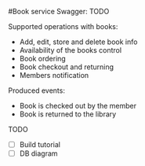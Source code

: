 #Book service
Swagger: TODO 

Supported operations with books:
* Add, edit, store and delete book info
* Availability of the books control
* Book ordering
* Book checkout and returning
* Members notification   

Produced events:
* Book is checked out by the member
* Book is returned to the library

TODO
-[ ] Build tutorial
-[ ] DB diagram